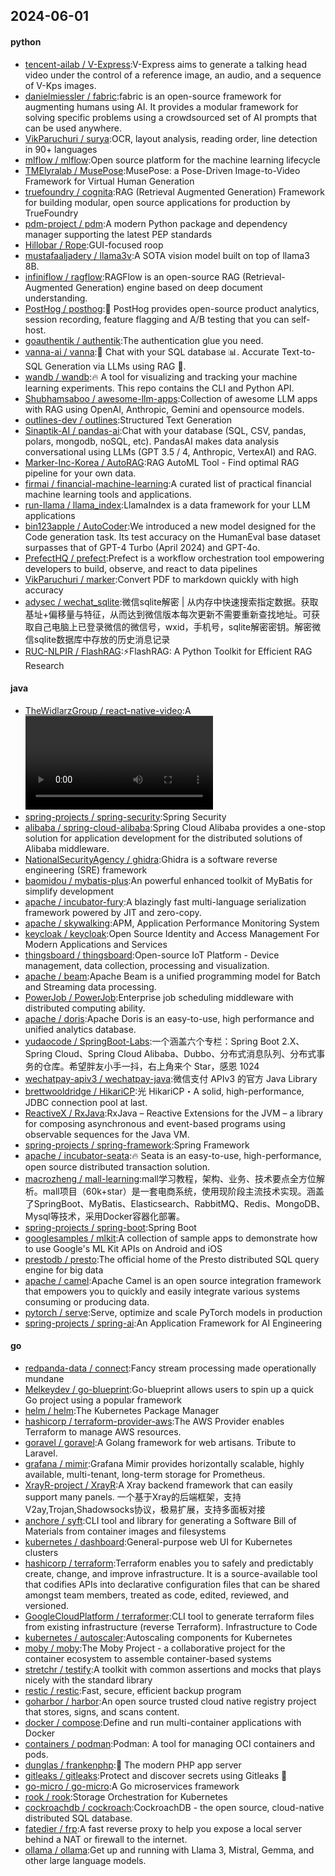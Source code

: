 ## 2024-06-01

#### python
* [tencent-ailab / V-Express](https://github.com/tencent-ailab/V-Express):V-Express aims to generate a talking head video under the control of a reference image, an audio, and a sequence of V-Kps images.
* [danielmiessler / fabric](https://github.com/danielmiessler/fabric):fabric is an open-source framework for augmenting humans using AI. It provides a modular framework for solving specific problems using a crowdsourced set of AI prompts that can be used anywhere.
* [VikParuchuri / surya](https://github.com/VikParuchuri/surya):OCR, layout analysis, reading order, line detection in 90+ languages
* [mlflow / mlflow](https://github.com/mlflow/mlflow):Open source platform for the machine learning lifecycle
* [TMElyralab / MusePose](https://github.com/TMElyralab/MusePose):MusePose: a Pose-Driven Image-to-Video Framework for Virtual Human Generation
* [truefoundry / cognita](https://github.com/truefoundry/cognita):RAG (Retrieval Augmented Generation) Framework for building modular, open source applications for production by TrueFoundry
* [pdm-project / pdm](https://github.com/pdm-project/pdm):A modern Python package and dependency manager supporting the latest PEP standards
* [Hillobar / Rope](https://github.com/Hillobar/Rope):GUI-focused roop
* [mustafaaljadery / llama3v](https://github.com/mustafaaljadery/llama3v):A SOTA vision model built on top of llama3 8B.
* [infiniflow / ragflow](https://github.com/infiniflow/ragflow):RAGFlow is an open-source RAG (Retrieval-Augmented Generation) engine based on deep document understanding.
* [PostHog / posthog](https://github.com/PostHog/posthog):🦔 PostHog provides open-source product analytics, session recording, feature flagging and A/B testing that you can self-host.
* [goauthentik / authentik](https://github.com/goauthentik/authentik):The authentication glue you need.
* [vanna-ai / vanna](https://github.com/vanna-ai/vanna):🤖 Chat with your SQL database 📊. Accurate Text-to-SQL Generation via LLMs using RAG 🔄.
* [wandb / wandb](https://github.com/wandb/wandb):🔥 A tool for visualizing and tracking your machine learning experiments. This repo contains the CLI and Python API.
* [Shubhamsaboo / awesome-llm-apps](https://github.com/Shubhamsaboo/awesome-llm-apps):Collection of awesome LLM apps with RAG using OpenAI, Anthropic, Gemini and opensource models.
* [outlines-dev / outlines](https://github.com/outlines-dev/outlines):Structured Text Generation
* [Sinaptik-AI / pandas-ai](https://github.com/Sinaptik-AI/pandas-ai):Chat with your database (SQL, CSV, pandas, polars, mongodb, noSQL, etc). PandasAI makes data analysis conversational using LLMs (GPT 3.5 / 4, Anthropic, VertexAI) and RAG.
* [Marker-Inc-Korea / AutoRAG](https://github.com/Marker-Inc-Korea/AutoRAG):RAG AutoML Tool - Find optimal RAG pipeline for your own data.
* [firmai / financial-machine-learning](https://github.com/firmai/financial-machine-learning):A curated list of practical financial machine learning tools and applications.
* [run-llama / llama_index](https://github.com/run-llama/llama_index):LlamaIndex is a data framework for your LLM applications
* [bin123apple / AutoCoder](https://github.com/bin123apple/AutoCoder):We introduced a new model designed for the Code generation task. Its test accuracy on the HumanEval base dataset surpasses that of GPT-4 Turbo (April 2024) and GPT-4o.
* [PrefectHQ / prefect](https://github.com/PrefectHQ/prefect):Prefect is a workflow orchestration tool empowering developers to build, observe, and react to data pipelines
* [VikParuchuri / marker](https://github.com/VikParuchuri/marker):Convert PDF to markdown quickly with high accuracy
* [adysec / wechat_sqlite](https://github.com/adysec/wechat_sqlite):微信sqlite解密 | 从内存中快速搜索指定数据。获取基址+偏移量与特征，从而达到微信版本每次更新不需要重新查找地址。可获取自己电脑上已登录微信的微信号，wxid，手机号，sqlite解密密钥。解密微信sqlite数据库中存放的历史消息记录
* [RUC-NLPIR / FlashRAG](https://github.com/RUC-NLPIR/FlashRAG):⚡FlashRAG: A Python Toolkit for Efficient RAG Research

#### java
* [TheWidlarzGroup / react-native-video](https://github.com/TheWidlarzGroup/react-native-video):A <Video /> component for react-native
* [spring-projects / spring-security](https://github.com/spring-projects/spring-security):Spring Security
* [alibaba / spring-cloud-alibaba](https://github.com/alibaba/spring-cloud-alibaba):Spring Cloud Alibaba provides a one-stop solution for application development for the distributed solutions of Alibaba middleware.
* [NationalSecurityAgency / ghidra](https://github.com/NationalSecurityAgency/ghidra):Ghidra is a software reverse engineering (SRE) framework
* [baomidou / mybatis-plus](https://github.com/baomidou/mybatis-plus):An powerful enhanced toolkit of MyBatis for simplify development
* [apache / incubator-fury](https://github.com/apache/incubator-fury):A blazingly fast multi-language serialization framework powered by JIT and zero-copy.
* [apache / skywalking](https://github.com/apache/skywalking):APM, Application Performance Monitoring System
* [keycloak / keycloak](https://github.com/keycloak/keycloak):Open Source Identity and Access Management For Modern Applications and Services
* [thingsboard / thingsboard](https://github.com/thingsboard/thingsboard):Open-source IoT Platform - Device management, data collection, processing and visualization.
* [apache / beam](https://github.com/apache/beam):Apache Beam is a unified programming model for Batch and Streaming data processing.
* [PowerJob / PowerJob](https://github.com/PowerJob/PowerJob):Enterprise job scheduling middleware with distributed computing ability.
* [apache / doris](https://github.com/apache/doris):Apache Doris is an easy-to-use, high performance and unified analytics database.
* [yudaocode / SpringBoot-Labs](https://github.com/yudaocode/SpringBoot-Labs):一个涵盖六个专栏：Spring Boot 2.X、Spring Cloud、Spring Cloud Alibaba、Dubbo、分布式消息队列、分布式事务的仓库。希望胖友小手一抖，右上角来个 Star，感恩 1024
* [wechatpay-apiv3 / wechatpay-java](https://github.com/wechatpay-apiv3/wechatpay-java):微信支付 APIv3 的官方 Java Library
* [brettwooldridge / HikariCP](https://github.com/brettwooldridge/HikariCP):光 HikariCP・A solid, high-performance, JDBC connection pool at last.
* [ReactiveX / RxJava](https://github.com/ReactiveX/RxJava):RxJava – Reactive Extensions for the JVM – a library for composing asynchronous and event-based programs using observable sequences for the Java VM.
* [spring-projects / spring-framework](https://github.com/spring-projects/spring-framework):Spring Framework
* [apache / incubator-seata](https://github.com/apache/incubator-seata):🔥 Seata is an easy-to-use, high-performance, open source distributed transaction solution.
* [macrozheng / mall-learning](https://github.com/macrozheng/mall-learning):mall学习教程，架构、业务、技术要点全方位解析。mall项目（60k+star）是一套电商系统，使用现阶段主流技术实现。涵盖了SpringBoot、MyBatis、Elasticsearch、RabbitMQ、Redis、MongoDB、Mysql等技术，采用Docker容器化部署。
* [spring-projects / spring-boot](https://github.com/spring-projects/spring-boot):Spring Boot
* [googlesamples / mlkit](https://github.com/googlesamples/mlkit):A collection of sample apps to demonstrate how to use Google's ML Kit APIs on Android and iOS
* [prestodb / presto](https://github.com/prestodb/presto):The official home of the Presto distributed SQL query engine for big data
* [apache / camel](https://github.com/apache/camel):Apache Camel is an open source integration framework that empowers you to quickly and easily integrate various systems consuming or producing data.
* [pytorch / serve](https://github.com/pytorch/serve):Serve, optimize and scale PyTorch models in production
* [spring-projects / spring-ai](https://github.com/spring-projects/spring-ai):An Application Framework for AI Engineering

#### go
* [redpanda-data / connect](https://github.com/redpanda-data/connect):Fancy stream processing made operationally mundane
* [Melkeydev / go-blueprint](https://github.com/Melkeydev/go-blueprint):Go-blueprint allows users to spin up a quick Go project using a popular framework
* [helm / helm](https://github.com/helm/helm):The Kubernetes Package Manager
* [hashicorp / terraform-provider-aws](https://github.com/hashicorp/terraform-provider-aws):The AWS Provider enables Terraform to manage AWS resources.
* [goravel / goravel](https://github.com/goravel/goravel):A Golang framework for web artisans. Tribute to Laravel.
* [grafana / mimir](https://github.com/grafana/mimir):Grafana Mimir provides horizontally scalable, highly available, multi-tenant, long-term storage for Prometheus.
* [XrayR-project / XrayR](https://github.com/XrayR-project/XrayR):A Xray backend framework that can easily support many panels. 一个基于Xray的后端框架，支持V2ay,Trojan,Shadowsocks协议，极易扩展，支持多面板对接
* [anchore / syft](https://github.com/anchore/syft):CLI tool and library for generating a Software Bill of Materials from container images and filesystems
* [kubernetes / dashboard](https://github.com/kubernetes/dashboard):General-purpose web UI for Kubernetes clusters
* [hashicorp / terraform](https://github.com/hashicorp/terraform):Terraform enables you to safely and predictably create, change, and improve infrastructure. It is a source-available tool that codifies APIs into declarative configuration files that can be shared amongst team members, treated as code, edited, reviewed, and versioned.
* [GoogleCloudPlatform / terraformer](https://github.com/GoogleCloudPlatform/terraformer):CLI tool to generate terraform files from existing infrastructure (reverse Terraform). Infrastructure to Code
* [kubernetes / autoscaler](https://github.com/kubernetes/autoscaler):Autoscaling components for Kubernetes
* [moby / moby](https://github.com/moby/moby):The Moby Project - a collaborative project for the container ecosystem to assemble container-based systems
* [stretchr / testify](https://github.com/stretchr/testify):A toolkit with common assertions and mocks that plays nicely with the standard library
* [restic / restic](https://github.com/restic/restic):Fast, secure, efficient backup program
* [goharbor / harbor](https://github.com/goharbor/harbor):An open source trusted cloud native registry project that stores, signs, and scans content.
* [docker / compose](https://github.com/docker/compose):Define and run multi-container applications with Docker
* [containers / podman](https://github.com/containers/podman):Podman: A tool for managing OCI containers and pods.
* [dunglas / frankenphp](https://github.com/dunglas/frankenphp):🧟 The modern PHP app server
* [gitleaks / gitleaks](https://github.com/gitleaks/gitleaks):Protect and discover secrets using Gitleaks 🔑
* [go-micro / go-micro](https://github.com/go-micro/go-micro):A Go microservices framework
* [rook / rook](https://github.com/rook/rook):Storage Orchestration for Kubernetes
* [cockroachdb / cockroach](https://github.com/cockroachdb/cockroach):CockroachDB - the open source, cloud-native distributed SQL database.
* [fatedier / frp](https://github.com/fatedier/frp):A fast reverse proxy to help you expose a local server behind a NAT or firewall to the internet.
* [ollama / ollama](https://github.com/ollama/ollama):Get up and running with Llama 3, Mistral, Gemma, and other large language models.
